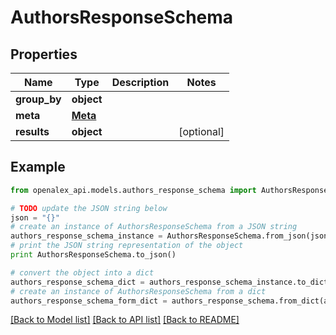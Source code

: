 # AuthorsResponseSchema


## Properties
Name | Type | Description | Notes
------------ | ------------- | ------------- | -------------
**group_by** | **object** |  | 
**meta** | [**Meta**](Meta.md) |  | 
**results** | **object** |  | [optional] 

## Example

```python
from openalex_api.models.authors_response_schema import AuthorsResponseSchema

# TODO update the JSON string below
json = "{}"
# create an instance of AuthorsResponseSchema from a JSON string
authors_response_schema_instance = AuthorsResponseSchema.from_json(json)
# print the JSON string representation of the object
print AuthorsResponseSchema.to_json()

# convert the object into a dict
authors_response_schema_dict = authors_response_schema_instance.to_dict()
# create an instance of AuthorsResponseSchema from a dict
authors_response_schema_form_dict = authors_response_schema.from_dict(authors_response_schema_dict)
```
[[Back to Model list]](../README.md#documentation-for-models) [[Back to API list]](../README.md#documentation-for-api-endpoints) [[Back to README]](../README.md)


